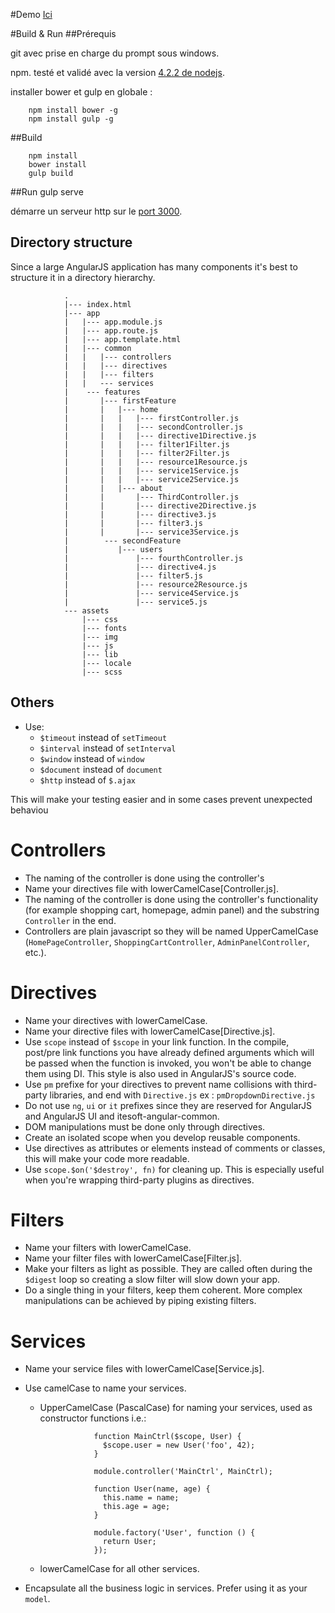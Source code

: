 
#Demo 
[Ici](http://laugues.github.io/angular-forms-quickstart/dist/)

#Build & Run
##Prérequis

git avec prise en charge du prompt sous windows.

npm. testé et validé avec la version [4.2.2 de nodejs](https://nodejs.org/download/release/v4.2.2/).

installer bower et gulp en globale :

        npm install bower -g
        npm install gulp -g
        
##Build

        npm install 
        bower install
        gulp build

##Run
        gulp serve
        
démarre un serveur http sur le [port 3000](http://localhost:3000/).



## Directory structure

Since a large AngularJS application has many components it's best to structure it in a directory hierarchy.

                .
                |--- index.html
                |--- app
                |   |--- app.module.js
                |   |--- app.route.js
                |   |--- app.template.html
                |   |--- common
                |   |   |--- controllers
                |   |   |--- directives
                |   |   |--- filters
                |   |   --- services
                |    --- features
                |       |--- firstFeature
                |       |   |--- home
                |       |   |   |--- firstController.js
                |       |   |   |--- secondController.js
                |       |   |   |--- directive1Directive.js
                |       |   |   |--- filter1Filter.js
                |       |   |   |--- filter2Filter.js
                |       |   |   |--- resource1Resource.js
                |       |   |   |--- service1Service.js
                |       |   |   |--- service2Service.js
                |       |   |--- about
                |       |       |--- ThirdController.js
                |       |       |--- directive2Directive.js
                |       |       |--- directive3.js
                |       |       |--- filter3.js
                |       |       |--- service3Service.js
                |        --- secondFeature
                |           |--- users
                |               |--- fourthController.js
                |               |--- directive4.js
                |               |--- filter5.js
                |               |--- resource2Resource.js
                |               |--- service4Service.js
                |               |--- service5.js
                --- assets
                    |--- css
                    |--- fonts
                    |--- img
                    |--- js
                    |--- lib
                    |--- locale
                    |--- scss
                    
                    
## Others

* Use:
    * `$timeout` instead of `setTimeout`
    * `$interval` instead of `setInterval`
    * `$window` instead of `window`
    * `$document` instead of `document`
    * `$http` instead of `$.ajax`   
    
This will make your testing easier and in some cases prevent unexpected behaviou

# Controllers
* The naming of the controller is done using the controller's    
* Name your  directives file with lowerCamelCase[Controller.js].
* The naming of the controller is done using the controller's functionality (for example shopping cart, homepage, admin panel) and the substring `Controller` in the end.
* Controllers are plain javascript so they will be named UpperCamelCase (`HomePageController`, `ShoppingCartController`, `AdminPanelController`, etc.).

# Directives

* Name your directives with lowerCamelCase.
* Name your directive files with lowerCamelCase[Directive.js].
* Use `scope` instead of `$scope` in your link function. In the compile, post/pre link functions you have already defined arguments which will be passed when the function is invoked, you won't be able to change them using DI. This style is also used in AngularJS's source code.
* Use `pm` prefixe for your directives to prevent name collisions with third-party libraries, and end with `Directive.js`  ex :  `pmDropdownDirective.js`
* Do not use `ng`, `ui` or `it` prefixes since they are reserved for AngularJS and AngularJS UI and itesoft-angular-common.
* DOM manipulations must be done only through directives.
* Create an isolated scope when you develop reusable components.
* Use directives as attributes or elements instead of comments or classes, this will make your code more readable.
* Use `scope.$on('$destroy', fn)` for cleaning up. This is especially useful when you're wrapping third-party plugins as directives.

# Filters

* Name your filters with lowerCamelCase.
* Name your filter  files  with lowerCamelCase[Filter.js].
* Make your filters as light as possible. They are called often during the `$digest` loop so creating a slow filter will slow down your app.
* Do a single thing in your filters, keep them coherent. More complex manipulations can be achieved by piping existing filters.

# Services
* Name your service files with lowerCamelCase[Service.js].
* Use camelCase to name your services.
  * UpperCamelCase (PascalCase) for naming your services, used as constructor functions i.e.:

                    function MainCtrl($scope, User) {
                      $scope.user = new User('foo', 42);
                    }
                
                    module.controller('MainCtrl', MainCtrl);
                
                    function User(name, age) {
                      this.name = name;
                      this.age = age;
                    }
                
                    module.factory('User', function () {
                      return User;
                    });

  * lowerCamelCase for all other services.

* Encapsulate all the business logic in services. Prefer using it as your `model`.
